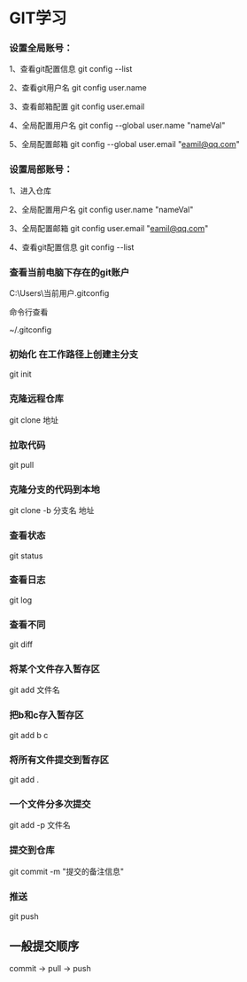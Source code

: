 # GIT学习
### 设置全局账号：
1、查看git配置信息 git config --list

2、查看git用户名 git config user.name

3、查看邮箱配置 git config user.email

4、全局配置用户名 git config --global user.name "nameVal"

5、全局配置邮箱 git config --global user.email "eamil@qq.com"

### 设置局部账号：
1、进入仓库

2、全局配置用户名 git config  user.name "nameVal"

3、全局配置邮箱 git config  user.email "eamil@qq.com"

4、查看git配置信息 git config --list


### 查看当前电脑下存在的git账户
C:\Users\当前用户\.gitconfig

命令行查看

~/.gitconfig
   
### 初始化 在工作路径上创建主分支
git init 

### 克隆远程仓库
git clone 地址 

### 拉取代码
git pull

### 克隆分支的代码到本地
git clone -b 分支名 地址 

### 查看状态
git status 

### 查看日志
git log

### 查看不同
git diff

### 将某个文件存入暂存区
git add 文件名 

### 把b和c存入暂存区
git add b c 

### 将所有文件提交到暂存区
git add . 
 
### 一个文件分多次提交
git add -p 文件名

### 提交到仓库
git commit -m "提交的备注信息"  

### 推送
git push

## 一般提交顺序
commit -> pull -> push

